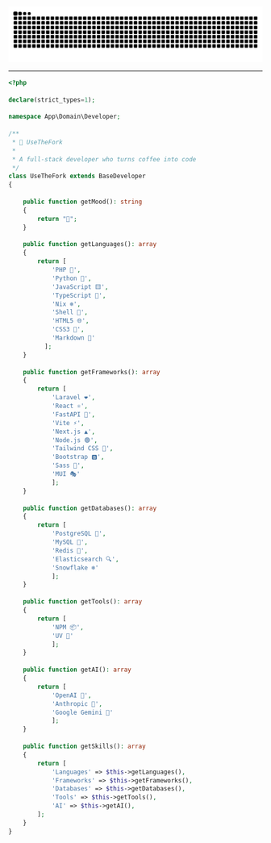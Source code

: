 <div align="center">
<picture>
  <source
    media="(prefers-color-scheme: dark)"
    srcset="https://raw.githubusercontent.com/UseTheFork/UseTheFork/output/github-contribution-grid-snake-dark.svg"
  />
  <source
    media="(prefers-color-scheme: light)"
    srcset="https://raw.githubusercontent.com/UseTheFork/UseTheFork/output/github-contribution-grid-snake.svg"
  />
  <img
    alt="github contribution grid snake animation"
    src="https://raw.githubusercontent.com/UseTheFork/UseTheFork/output/github-contribution-grid-snake.svg"
  />
</picture>
</div>

---

```php
<?php

declare(strict_types=1);

namespace App\Domain\Developer;

/**
 * 🍴 UseTheFork
 * 
 * A full-stack developer who turns coffee into code
 */
class UseTheFork extends BaseDeveloper
{

    public function getMood(): string
    {
        return "🤮";
    }

    public function getLanguages(): array
    {
        return [
            'PHP 🐘',
            'Python 🐍',
            'JavaScript 🟨',
            'TypeScript 💙',
            'Nix ❄️',
            'Shell 🐚',
            'HTML5 🌐',
            'CSS3 🎨',
            'Markdown 📝'
          ];
    }

    public function getFrameworks(): array
    {
        return [
            'Laravel ❤️',
            'React ⚛️',
            'FastAPI 🚀',
            'Vite ⚡',
            'Next.js ▲',
            'Node.js 🟢',
            'Tailwind CSS 💨',
            'Bootstrap 🅱️',
            'Sass 💅',
            'MUI 🎭'
            ];
    }

    public function getDatabases(): array
    {
        return [
            'PostgreSQL 🐘',
            'MySQL 🐬',
            'Redis 🔴',
            'Elasticsearch 🔍',
            'Snowflake ❄️'
            ];
    }

    public function getTools(): array
    {
        return [
            'NPM 📦',
            'UV 🚀'
            ];
    }

    public function getAI(): array
    {
        return [
            'OpenAI 🤖',
            'Anthropic 🧠',
            'Google Gemini 💎'
            ];
    }

    public function getSkills(): array
    {
        return [
            'Languages' => $this->getLanguages(),
            'Frameworks' => $this->getFrameworks(),
            'Databases' => $this->getDatabases(),
            'Tools' => $this->getTools(),
            'AI' => $this->getAI(),
        ];
    }
}

```
